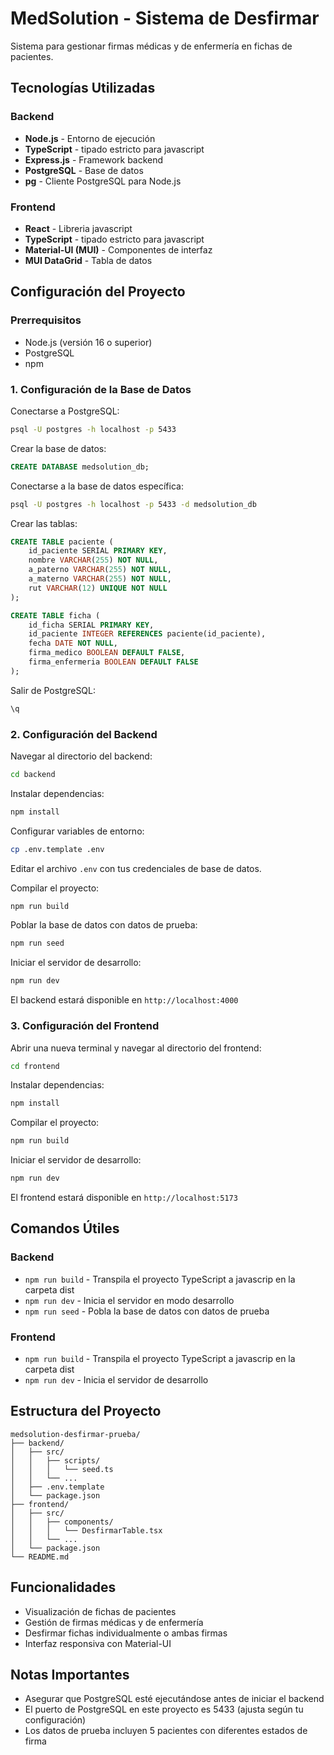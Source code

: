 # MedSolution - Sistema de Desfirmar

Sistema para gestionar firmas médicas y de enfermería en fichas de pacientes.

## Tecnologías Utilizadas

### Backend
- **Node.js** - Entorno de ejecución
- **TypeScript** - tipado estricto para javascript
- **Express.js** - Framework backend
- **PostgreSQL** - Base de datos
- **pg** - Cliente PostgreSQL para Node.js

### Frontend
- **React** - Libreria javascript
- **TypeScript** - tipado estricto para javascript
- **Material-UI (MUI)** - Componentes de interfaz
- **MUI DataGrid** - Tabla de datos

## Configuración del Proyecto

### Prerrequisitos
- Node.js (versión 16 o superior)
- PostgreSQL
- npm

### 1. Configuración de la Base de Datos

Conectarse a PostgreSQL:
```bash
psql -U postgres -h localhost -p 5433
```

Crear la base de datos:
```sql
CREATE DATABASE medsolution_db;
```

Conectarse a la base de datos específica:
```bash
psql -U postgres -h localhost -p 5433 -d medsolution_db
```

Crear las tablas:
```sql
CREATE TABLE paciente (
    id_paciente SERIAL PRIMARY KEY,
    nombre VARCHAR(255) NOT NULL,
    a_paterno VARCHAR(255) NOT NULL,
    a_materno VARCHAR(255) NOT NULL,
    rut VARCHAR(12) UNIQUE NOT NULL
);

CREATE TABLE ficha (
    id_ficha SERIAL PRIMARY KEY,
    id_paciente INTEGER REFERENCES paciente(id_paciente),
    fecha DATE NOT NULL,
    firma_medico BOOLEAN DEFAULT FALSE,
    firma_enfermeria BOOLEAN DEFAULT FALSE
);
```

Salir de PostgreSQL:
```bash
\q
```

### 2. Configuración del Backend

Navegar al directorio del backend:
```bash
cd backend
```

Instalar dependencias:
```bash
npm install
```

Configurar variables de entorno:
```bash
cp .env.template .env
```

Editar el archivo `.env` con tus credenciales de base de datos.

Compilar el proyecto:
```bash
npm run build
```

Poblar la base de datos con datos de prueba:
```bash
npm run seed
```

Iniciar el servidor de desarrollo:
```bash
npm run dev
```

El backend estará disponible en `http://localhost:4000`

### 3. Configuración del Frontend

Abrir una nueva terminal y navegar al directorio del frontend:
```bash
cd frontend
```

Instalar dependencias:
```bash
npm install
```

Compilar el proyecto:
```bash
npm run build
```

Iniciar el servidor de desarrollo:
```bash
npm run dev
```

El frontend estará disponible en `http://localhost:5173`

## Comandos Útiles

### Backend
- `npm run build` - Transpila el proyecto TypeScript a javascrip en la carpeta dist
- `npm run dev` - Inicia el servidor en modo desarrollo
- `npm run seed` - Pobla la base de datos con datos de prueba

### Frontend
- `npm run build` - Transpila el proyecto TypeScript a javascrip en la carpeta dist
- `npm run dev` - Inicia el servidor de desarrollo

## Estructura del Proyecto

```
medsolution-desfirmar-prueba/
├── backend/
│   ├── src/
│   │   ├── scripts/
│   │   │   └── seed.ts
│   │   └── ...
│   ├── .env.template
│   └── package.json
├── frontend/
│   ├── src/
│   │   ├── components/
│   │   │   └── DesfirmarTable.tsx
│   │   └── ...
│   └── package.json
└── README.md
```

## Funcionalidades

- Visualización de fichas de pacientes
- Gestión de firmas médicas y de enfermería
- Desfirmar fichas individualmente o ambas firmas
- Interfaz responsiva con Material-UI

## Notas Importantes

- Asegurar que PostgreSQL esté ejecutándose antes de iniciar el backend
- El puerto de PostgreSQL en este proyecto es 5433 (ajusta según tu configuración)
- Los datos de prueba incluyen 5 pacientes con diferentes estados de firma
